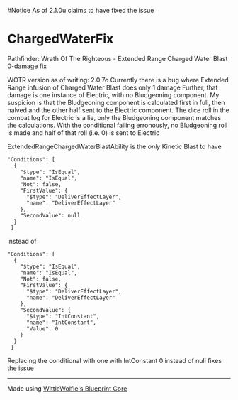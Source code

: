 #Notice
As of 2.1.0u claims to have fixed the issue

# ChargedWaterFix
Pathfinder: Wrath Of The Righteous - Extended Range Charged Water Blast 0-damage fix

WOTR version as of writing: 2.0.7o
Currently there is a bug where Extended Range infusion of Charged Water Blast does only 1 damage
Further, that damage is one instance of Electric, with no Bludgeoning component.
My suspicion is that the Bludgeoning component is calculated first in full, then halved and the other half sent to the Electric component.
The dice roll in the combat log for Electric is a lie, only the Bludgeoning component matches the calculations.
With the conditional failing erronously, no Bludgeoning roll is made and half of that roll (i.e. 0) is sent to Electric

ExtendedRangeChargedWaterBlastAbility is the *only* Kinetic Blast to have
```
"Conditions": [
  {
	"$type": "IsEqual",
	"name": "IsEqual",
	"Not": false,
	"FirstValue": {
	  "$type": "DeliverEffectLayer",
	  "name": "DeliverEffectLayer"
	},
	"SecondValue": null
  }
 ]
```
instead of
```
"Conditions": [
  {
	"$type": "IsEqual",
	"name": "IsEqual",
	"Not": false,
	"FirstValue": {
	  "$type": "DeliverEffectLayer",
	  "name": "DeliverEffectLayer"
	},
	"SecondValue": {
	  "$type": "IntConstant",
	  "name": "IntConstant",
	  "Value": 0
	}
  }
 ]
```

Replacing the conditional with one with IntConstant 0 instead of null fixes the issue

---

Made using [WittleWolfie's Blueprint Core](https://github.com/WittleWolfie/WW-Blueprint-Core)
